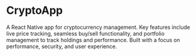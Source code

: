 # CryptoApp
A React Native app for cryptocurrency management. Key features include live price tracking, seamless buy/sell functionality, and portfolio management to track holdings and performance. Built with a focus on performance, security, and user experience.
